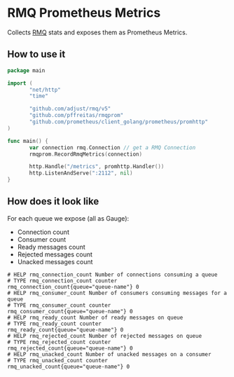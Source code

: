 # RMQ Prometheus Metrics

Collects [RMQ](https://github.com/adjust/rmq) stats and exposes them as Prometheus Metrics.

 ## How to use it 
 
 ```go
package main

import (
        "net/http"
        "time"

	    "github.com/adjust/rmq/v5"
        "github.com/pffreitas/rmqprom"
        "github.com/prometheus/client_golang/prometheus/promhttp"
)

func main() {
        var connection rmq.Connection // get a RMQ Connection
        rmqprom.RecordRmqMetrics(connection)

        http.Handle("/metrics", promhttp.Handler())
        http.ListenAndServe(":2112", nil)
}
```

## How does it look like

For each queue we expose (all as Gauge):

- Connection count
- Consumer count
- Ready messages count
- Rejected messages count
- Unacked messages count


```shell script
# HELP rmq_connection_count Number of connections consuming a queue
# TYPE rmq_connection_count counter
rmq_connection_count{queue="queue-name"} 0
# HELP rmq_consumer_count Number of consumers consuming messages for a queue
# TYPE rmq_consumer_count counter
rmq_consumer_count{queue="queue-name"} 0
# HELP rmq_ready_count Number of ready messages on queue
# TYPE rmq_ready_count counter
rmq_ready_count{queue="queue-name"} 0
# HELP rmq_rejected_count Number of rejected messages on queue
# TYPE rmq_rejected_count counter
rmq_rejected_count{queue="queue-name"} 0
# HELP rmq_unacked_count Number of unacked messages on a consumer
# TYPE rmq_unacked_count counter
rmq_unacked_count{queue="queue-name"} 0
```
